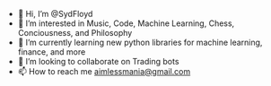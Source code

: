 - 👋 Hi, I’m @SydFloyd
- 👀 I’m interested in Music, Code, Machine Learning, Chess, Conciousness, and Philosophy
- 🌱 I’m currently learning new python libraries for machine learning, finance, and more
- 💞️ I’m looking to collaborate on Trading bots
- 📫 How to reach me aimlessmania@gmail.com

<!---
SydFloyd/SydFloyd is a ✨ special ✨ repository because its `README.md` (this file) appears on your GitHub profile.
You can click the Preview link to take a look at your changes.
--->
